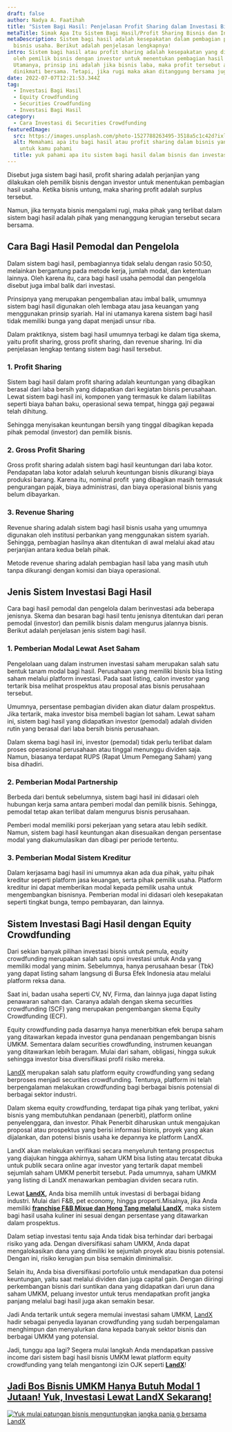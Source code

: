 ```yaml
---
draft: false
author: Nadya A. Faatihah
title: "Sistem Bagi Hasil: Penjelasan Profit Sharing dalam Investasi Bisnis"
metaTitle: Simak Apa Itu Sistem Bagi Hasil/Profit Sharing Bisnis dan Investasi
metaDescription: Sistem bagi hasil adalah kesepakatan dalam pembagian profit
  bisnis usaha. Berikut adalah penjelasan lengkapnya!
intro: Sistem bagi hasil atau profit sharing adalah kesepakatan yang dilakukan
  oleh pemilik bisnis dengan investor untuk menentukan pembagian hasil usaha.
  Utamanya, prinsip ini adalah jika bisnis laba, maka profit tersebut akan
  dinikmati bersama. Tetapi, jika rugi maka akan ditanggung bersama juga.
date: 2022-07-07T12:21:53.344Z
tag:
  - Investasi Bagi Hasil
  - Equity Crowdfunding
  - Securities Crowdfunding
  - Investasi Bagi Hasil
category:
  - Cara Investasi di Securities Crowdfunding
featuredImage:
  src: https://images.unsplash.com/photo-1527788263495-3518a5c1c42d?ixlib=rb-1.2.1&ixid=MnwxMjA3fDB8MHxwaG90by1wYWdlfHx8fGVufDB8fHx8&auto=format&fit=crop&w=908&q=80
  alt: Memahami apa itu bagi hasil atau profit sharing dalam bisnis yang penting
    untuk kamu pahami
  title: yuk pahami apa itu sistem bagi hasil dalam bisnis dan investasi
---
```

<!--StartFragment-->

Disebut juga sistem bagi hasil, profit sharing adalah perjanjian yang dilakukan oleh pemilik bisnis dengan investor untuk menentukan pembagian hasil usaha. Ketika bisnis untung, maka sharing profit adalah surplus tersebut. 

Namun, jika ternyata bisnis mengalami rugi, maka pihak yang terlibat dalam sistem bagi hasil adalah pihak yang menanggung kerugian tersebut secara bersama.

## Cara Bagi Hasil Pemodal dan Pengelola

Dalam sistem bagi hasil, pembagiannya tidak selalu dengan rasio 50:50, melainkan bergantung pada metode kerja, jumlah modal, dan ketentuan lainnya. Oleh karena itu, cara bagi hasil usaha pemodal dan pengelola disebut juga imbal balik dari investasi.

Prinsipnya yang merupakan pengembalian atau imbal balik, umumnya sistem bagi hasil digunakan oleh lembaga atau jasa keuangan yang menggunakan prinsip syariah. Hal ini utamanya karena sistem bagi hasil tidak memiliki bunga yang dapat menjadi unsur riba.

Dalam praktiknya, sistem bagi hasil umumnya terbagi ke dalam tiga skema, yaitu profit sharing, gross profit sharing, dan revenue sharing. Ini dia penjelasan lengkap tentang sistem bagi hasil tersebut.

### 1. Profit Sharing

Sistem bagi hasil dalam profit sharing adalah keuntungan yang dibagikan berasal dari laba bersih yang didapatkan dari kegiatan bisnis perusahaan. Lewat sistem bagi hasil ini, komponen yang termasuk ke dalam liabilitas seperti biaya bahan baku, operasional sewa tempat, hingga gaji pegawai telah dihitung.

Sehingga menyisakan keuntungan bersih yang tinggal dibagikan kepada pihak pemodal (investor) dan pemilik bisnis.

### 2. Gross Profit Sharing

Gross profit sharing adalah sistem bagi hasil keuntungan dari laba kotor. Pendapatan laba kotor adalah seluruh keuntungan bisnis dikurangi biaya produksi barang. Karena itu, nominal profit  yang dibagikan masih termasuk pengurangan pajak, biaya administrasi, dan biaya operasional bisnis yang belum dibayarkan.

### 3. Revenue Sharing

Revenue sharing adalah sistem bagi hasil bisnis usaha yang umumnya digunakan oleh institusi perbankan yang menggunakan sistem syariah. Sehingga, pembagian hasilnya akan ditentukan di awal melalui akad atau perjanjian antara kedua belah pihak.

Metode revenue sharing adalah pembagian hasil laba yang masih utuh tanpa dikurangi dengan komisi dan biaya operasional.

## Jenis Sistem Investasi Bagi Hasil

Cara bagi hasil pemodal dan pengelola dalam berinvestasi ada beberapa jenisnya. Skema dan besaran bagi hasil tentu jenisnya ditentukan dari peran pemodal (investor) dan pemilik bisnis dalam mengurus jalannya bisnis. Berikut adalah penjelasan jenis sistem bagi hasil.

### 1. Pemberian Modal Lewat Aset Saham

Pengelolaan uang dalam instrumen investasi saham merupakan salah satu bentuk tanam modal bagi hasil. Perusahaan yang memiliki bisnis bisa listing saham melalui platform investasi. Pada saat listing, calon investor yang tertarik bisa melihat prospektus atau proposal atas bisnis perusahaan tersebut. 

Umumnya, persentase pembagian dividen akan diatur dalam prospektus. Jika tertarik, maka investor bisa membeli bagian lot saham. Lewat saham ini, sistem bagi hasil yang didapatkan investor (pemodal) adalah dividen rutin yang berasal dari laba bersih bisnis perusahaan. 

Dalam skema bagi hasil ini, investor (pemodal) tidak perlu terlibat dalam proses operasional perusahaan atau tinggal menunggu dividen saja. Namun, biasanya terdapat RUPS (Rapat Umum Pemegang Saham) yang bisa dihadiri. 

### 2. Pemberian Modal Partnership

Berbeda dari bentuk sebelumnya, sistem bagi hasil ini didasari oleh hubungan kerja sama antara pemberi modal dan pemilik bisnis. Sehingga, pemodal tetap akan terlibat dalam mengurus bisnis perusahaan. 

Pemberi modal memiliki porsi pekerjaan yang setara atau lebih sedikit. Namun, sistem bagi hasil keuntungan akan disesuaikan dengan persentase modal yang diakumulasikan dan dibagi per periode tertentu. 

### 3. Pemberian Modal Sistem Kreditur

Dalam kerjasama bagi hasil ini umumnya akan ada dua pihak, yaitu pihak kreditur seperti platform jasa keuangan, serta pihak pemilik usaha. Platform kreditur ini dapat memberikan modal kepada pemilik usaha untuk mengembangkan bisnisnya. Pemberian modal ini didasari oleh kesepakatan seperti tingkat bunga, tempo pembayaran, dan lainnya. 

## Sistem Investasi Bagi Hasil dengan Equity Crowdfunding

Dari sekian banyak pilihan investasi bisnis untuk pemula, equity crowdfunding merupakan salah satu opsi investasi untuk Anda yang memiliki modal yang minim. Sebelumnya, hanya perusahaan besar (Tbk) yang dapat listing saham langsung di Bursa Efek Indonesia atau melalui platform reksa dana. 

Saat ini, badan usaha seperti CV, NV, Firma, dan lainnya juga dapat listing penawaran saham dan. Caranya adalah dengan skema securities crowdfunding (SCF) yang merupakan pengembangan skema Equity Crowdfunding (ECF).

Equity crowdfunding pada dasarnya hanya menerbitkan efek berupa saham yang ditawarkan kepada investor guna pendanaan pengembangan bisnis UMKM. Sementara dalam securities crowdfunding, instrumen keuangan yang ditawarkan lebih beragam. Mulai dari saham, obligasi, hingga sukuk sehingga investor bisa diversifikasi profil risiko mereka.

[LandX](https://landx.id/) merupakan salah satu platform equity crowdfunding yang sedang berproses menjadi securities crowdfunding. Tentunya, platform ini telah berpengalaman melakukan crowdfunding bagi berbagai bisnis potensial di berbagai sektor industri.

Dalam skema equity crowdfunding, terdapat tiga pihak yang terlibat, yakni bisnis yang membutuhkan pendanaan (penerbit), platform online penyelenggara, dan investor. Pihak Penerbit diharuskan untuk mengajukan proposal atau prospektus yang berisi informasi bisnis, proyek yang akan dijalankan, dan potensi bisnis usaha ke depannya ke platform LandX. 

LandX akan melakukan verifikasi secara menyeluruh tentang prospectus yang diajukan hingga akhirnya, saham UKM bisa listing atau tercatat dibuka untuk publik secara online agar investor yang tertarik dapat membeli sejumlah saham UMKM penerbit tersebut. Pada umumnya, saham UMKM yang listing di LandX menawarkan pembagian dividen secara rutin.

Lewat **[LandX](https://landx.id/),** Anda bisa memilih untuk investasi di berbagai bidang industri. Mulai dari F&B, pet economy, hingga properti.Misalnya, jika Anda memiliki [**franchise F&B Mixue dan Hong Tang melalui LandX**,](https://landx.id/project/?utm_source=Blog&utm_medium=organic+keyword&utm_campaign=blog&utm_id=Blog) maka sistem bagi hasil usaha kuliner ini sesuai dengan persentase yang ditawarkan dalam prospektus. 

Dalam setiap investasi tentu saja Anda tidak bisa terhindar dari berbagai risiko yang ada. Dengan diversifikasi saham UMKM, Anda dapat mengalokasikan dana yang dimiliki ke sejumlah proyek atau bisnis potensial. Dengan ini, risiko kerugian pun bisa semakin diminimalisir.

Selain itu, Anda bisa diversifikasi portofolio untuk mendapatkan dua potensi keuntungan, yaitu saat melalui dividen dan juga capital gain. Dengan diiringi perkembangan bisnis dari suntikan dana yang didapatkan dari urun dana saham UMKM, peluang investor untuk terus mendapatkan profit jangka panjang melalui bagi hasil juga akan semakin besar. 

Jadi Anda tertarik untuk segera memulai investasi saham UMKM, [LandX](https://landx.id/) hadir sebagai penyedia layanan crowdfunding yang sudah berpengalaman menghimpun dan menyalurkan dana kepada banyak sektor bisnis dan berbagai UMKM yang potensial. 

Jadi, tunggu apa lagi? Segera mulai langkah Anda mendapatkan passive income dari sistem bagi hasil bisnis UMKM lewat platform equity crowdfunding yang telah mengantongi izin OJK seperti **[LandX](https://landx.id/)**!

## [Jadi Bos Bisnis UMKM Hanya Butuh Modal 1 Jutaan! Yuk, Investasi Lewat LandX Sekarang!](https://landx.id/project/?utm_source=Blog&utm_medium=organic+keyword&utm_campaign=blog&utm_id=Blog)

<!--StartFragment-->

[![Yuk mulai patungan bisnis menguntungkan jangka panja g bersama LandX](https://accountgram-production.sfo2.cdn.digitaloceanspaces.com/landx_ghost/2021/09/Equity-Crowdfunding-di-Indonesia-1--3.png)](https://landx.id/project/?utm_source=Blog&utm_medium=organic+keyword&utm_campaign=blog&utm_id=Blog)

<!--EndFragment-->